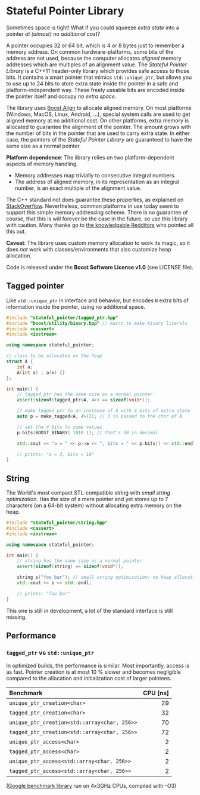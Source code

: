 # Stateful Pointer Library

Sometimes space is tight! What if you could squeeze *extra state* into a pointer *at (almost) no additional cost*?

A pointer occupies 32 or 64 bit, which is 4 or 8 bytes just to remember a memory address. On common hardware-platforms, some bits of the address are not used, because the computer allocates *aligned* memory addresses which are multiples of an alignment value. The *Stateful Pointer Library* is a C++11 header-only library which provides safe access to those bits. It contains a smart pointer that mimics `std::unique_ptr`, but allows you to use up to 24 bits to store extra state inside the pointer in a safe and platform-independent way. These freely useable bits are encoded inside the pointer itself and occupy *no extra space*.

The library uses [Boost.Align](http://www.boost.org/doc/libs/1_65_1/doc/html/align.html) to allocate aligned memory. On most platforms (Windows, MacOS, Linux, Android, ...), special system calls are used to get aligned memory at no additional cost. On other platforms, extra memory is allocated to guarantee the alignment of the pointer. The amount grows with the number of bits in the pointer that are used to carry extra state. In either case, the pointers of the *Stateful Pointer Library* are guaranteed to have the same size as a normal pointer.

**Platform dependence**: The library relies on two platform-dependent aspects of memory handling.

 * Memory addresses map trivially to consecutive integral numbers.
 * The address of aligned memory, in its representation as an integral number, is an exact multiple of the alignment value.

The C++ standard not does guarantee these properties, as explained on [StackOverflow](https://stackoverflow.com/questions/34737737/relation-between-numeric-representation-of-memory-address-and-alignment). Nevertheless, common platforms in use today seem to support this simple memory addressing scheme. There is no guarantee of course, that this is will forever be the case in the future, so use this library with caution. Many thanks go to [the knowledgable Redditors](https://redd.it/73rr47) who pointed all this out.

**Caveat**: The library uses custom memory allocation to work its magic, so it does *not* work with classes/environments that also customize heap allocation.

Code is released under the **Boost Software License v1.0** (see LICENSE file).

## Tagged pointer

Like `std::unique_ptr` in interface and behavior, but encodes `N` extra bits of information inside the pointer, using no additional space.

```c++
#include "stateful_pointer/tagged_ptr.hpp"
#include "boost/utility/binary.hpp" // macro to make binary literals
#include <cassert>
#include <iostream>

using namespace stateful_pointer;

// class to be allocated on the heap
struct A {
    int a;
    A(int x) : a(x) {}
};

int main() {
    // tagged_ptr has the same size as a normal pointer
    assert(sizeof(tagged_ptr<A, 4>) == sizeof(void*));

    // make tagged_ptr to an instance of A with 4 bits of extra state
    auto p = make_tagged<A, 4>(3); // 3 is passed to the ctor of A

    // set the 4 bits to some values
    p.bits(BOOST_BINARY( 1010 )); // that's 10 in decimal

    std::cout << "a = " << p->a << ", bits = " << p.bits() << std::endl;

    // prints: "a = 3, bits = 10"
}
```

## String

The World's most compact STL-compatible string with *small string optimization*. Has the size of a mere pointer and yet stores up to 7 characters (on a 64-bit system) without allocating extra memory on the heap.

```c++
#include "stateful_pointer/string.hpp"
#include <cassert>
#include <iostream>

using namespace stateful_pointer;

int main() {
    // string has the same size as a normal pointer
    assert(sizeof(string) == sizeof(void*));

    string s("foo bar"); // small string optimisation: no heap allocation
    std::cout << s << std::endl;

    // prints: "foo bar"
}
```

This one is still in development, a lot of the standard interface is still missing.

## Performance

### `tagged_ptr` vs `std::unique_ptr`

In optimized builds, the performance is similar. Most importantly, access is as fast. Pointer creation is at most 10 % slower and becomes negligible compared to the allocation and initialization cost of larger pointees.

|Benchmark                                   |CPU [ns]|
|:-------------------------------------------|-------:|
|`unique_ptr_creation<char>`                 |      29|
|`tagged_ptr_creation<char>`                 |      32|
|`unique_ptr_creation<std::array<char, 256>>`|      70|
|`tagged_ptr_creation<std::array<char, 256>>`|      72|
|`unique_ptr_access<char>`                   |       2|
|`tagged_ptr_access<char>`                   |       2|
|`unique_ptr_access<std::array<char, 256>>`  |       2|
|`tagged_ptr_access<std::array<char, 256>>`  |       2|

([Google benchmark library](https://github.com/google/benchmark) run on 4x3GHz CPUs, compiled with -O3)
